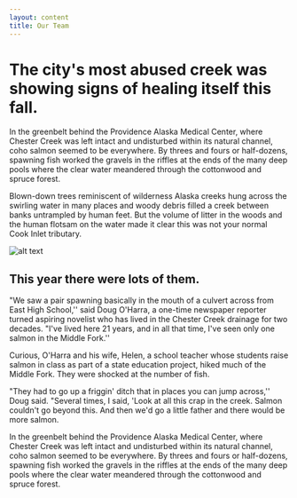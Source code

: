 ```yaml
---
layout: content 
title: Our Team
---
```


# The city's most abused creek was showing signs of healing itself this fall.

In the greenbelt behind the Providence Alaska Medical Center, where Chester Creek was left
intact and undisturbed within its natural channel, coho salmon seemed to be everywhere. By
threes and fours or half-dozens, spawning fish worked the gravels in the riffles at the ends of
the many deep pools where the clear water meandered through the cottonwood and spruce forest.

Blown-down trees reminiscent of wilderness Alaska creeks hung across the swirling water in many
places and woody debris filled a creek between banks untrampled by human feet. But the volume of
litter in the woods and the human flotsam on the water made it clear this was not your normal
Cook Inlet tributary.

![alt text](http://placehold.it/740x490)

## This year there were lots of them.

"We saw a pair spawning basically in the mouth of a culvert across from East High School,'' said
Doug O'Harra, a one-time newspaper reporter turned aspiring novelist who has lived in the Chester
Creek drainage for two decades. "I've lived here 21 years, and in all that time, I've seen only
one salmon in the Middle Fork.''

Curious, O'Harra and his wife, Helen, a school teacher whose students raise salmon in class as
part of a state education project, hiked much of the Middle Fork. They were shocked at the
number of fish.

"They had to go up a friggin' ditch that in places you can jump across,'' Doug said. "Several
times, I said, 'Look at all this crap in the creek. Salmon couldn't go beyond this. And then
we'd go a little father and there would be more salmon.

In the greenbelt behind the Providence Alaska Medical Center, where Chester Creek was left
intact and undisturbed within its natural channel, coho salmon seemed to be everywhere. By
threes and fours or half-dozens, spawning fish worked the gravels in the riffles at the ends of
the many deep pools where the clear water meandered through the cottonwood and spruce forest.
